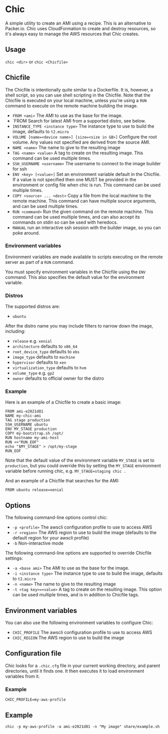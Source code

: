 # Chic

A simple utility to create an AMI using a recipe. This is an alternative to Packer.io.
Chic uses CloudFormation to create and destroy resources, so it's always easy to manage the AWS resources
that Chic creates.

## Usage

`chic <dir>` or `chic <Chicfile>`

## Chicfile

The Chicfile is intentionally quite similar to a Dockerfile. It is, however, a shell script,
so you can use shell scripting in the Chicfile. Note that the Chicfile is executed on your local
machine, unless you're using a `RUN` command to execute on the remote machine building the image.

* `FROM <ami>` The AMI to use as the base for the image.
* `FROM <distro> <queries> Search for latest AMI from a supported distro, see below.
* `INSTANCE_TYPE <instance type>` The instance type to use to build the image, defaults to `t2.micro`
* `VOLUME [name=<device name>] [size=<size in GB>]` Configure the root volume. Any values not specified are derived from the source AMI.
* `NAME <name>` The name to give to the resulting image
* `TAG <name> <value>` A tag to create on the resulting image. This command can be used multiple times.
* `SSH_USERNAME <username>` The username to connect to the image builder for ssh
* `ENV <key> [<value>]` Set an environment variable default in the Chicfile. If a value is not specified then one MUST be provided in the environment or config file when chic is run. This command can be used multiple times.
* `COPY <source> ... <dest>` Copy a file from the local machine to the remote machine. This command can have multiple source arguments, and can be used multiple times.
* `RUN <command>` Run the given command on the remote machine. This command can be used multiple times, and can also accept its commands on stdin so can be used with heredocs.
* `MANUAL` run an interactive ssh session with the builder image, so you can poke around.

### Environment variables

Environment variables are made available to scripts executing on the remote server as part of a
`RUN` command.

You must specify environment variables in the Chicfile using the `ENV` command. This also specifies
the default value for the environment variable.

### Distros

The supported distros are:

* `ubuntu`

After the distro name you may include filters to narrow down the image, including:

* `release` e.g. `xenial`
* `architecture` defaults to `x86_64`
* `root_device_type` defaults to `ebs`
* `image_type` defaults to `machine`
* `hypervisor` defaults to `xen`
* `virtualization_type` defaults to `hvm`
* `volume_type` e.g. `gp2`
* `owner` defaults to official owner for the distro

### Example

Here is an example of a Chicfile to create a basic image:

```
FROM ami-e2021d81
NAME my-chic-ami
TAG stage production
SSH_USERNAME ubuntu
ENV MY_STAGE production
COPY my-bootstrap.sh /opt/
RUN hostname my-ami-host
RUN <<"RUN_EOF"
echo "$MY_STAGE" > /opt/my-stage
RUN_EOF
```

Note that the default value of the environment variable `MY_STAGE` is set to `production`, but you could
override this by setting the `MY_STAGE` environment variable before running chic, e.g. `MY_STAGE=staging chic .`

And an example of a Chicfile that searches for the AMI:

```
FROM ubuntu release=xenial
```

## Options

The following command-line options control chic:

* `-p <profile>` The awscli configuration profile to use to access AWS
* `-r <region>` The AWS region to use to build the image (defaults to the default region for your awscli profile)
* `-b` Non-interactive mode

The following command-line options are supported to override Chicfile settings:

* `-a <base ami>` The AMI to use as the base for the image.
* `-i <instance type>` The instance type to use to build the image, defaults
	to `t2.micro`
* `-n <name>` The name to give to the resulting image
* `-t <tag key>=<value>` A tag to create on the resulting image. This option can be used multiple times, and is in addition to Chicfile tags.

## Environment variables

You can also use the following environment variables to configure Chic:

* `CHIC_PROFILE` The awscli configuration profile to use to access AWS
* `CHIC_REGION` The AWS region to use to build the image

## Configuration file

Chic looks for a `.chic.cfg` file in your current working directory, and parent directories, until
it finds one. It then executes it to load environment variables from it.

### Example

```
CHIC_PROFILE=my-aws-profile
```

## Example

```
chic -p my-aws-profile -a ami-e2021d81 -n "My image" share/example.sh
```

